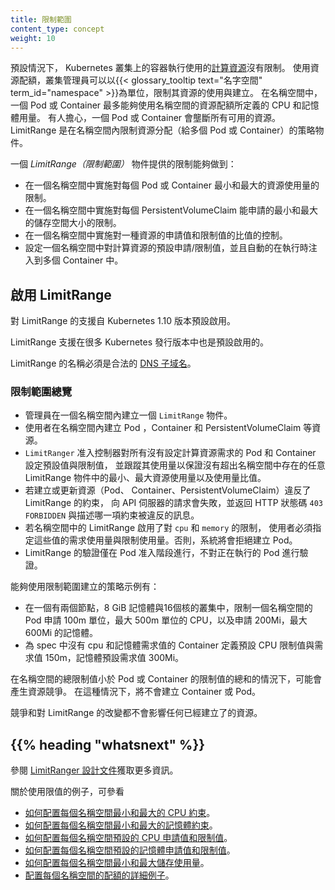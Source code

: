 ```yaml
---
title: 限制範圍
content_type: concept
weight: 10
---
```


<!-- overview -->

<!--
By default, containers run with unbounded [compute resources](/docs/concepts/configuration/manage-resources-containers/) on a Kubernetes cluster.
With resource quotas, cluster administrators can restrict resource consumption and creation on a {{< glossary_tooltip text="namespace" term_id="namespace" >}} basis.
Within a namespace, a Pod or Container can consume as much CPU and memory as defined by the namespace's resource quota. There is a concern that one Pod or Container could monopolize all available resources. A LimitRange is a policy to constrain resource allocations (to Pods or Containers) in a namespace.
-->
預設情況下， Kubernetes 叢集上的容器執行使用的[計算資源](/zh-cn/docs/concepts/configuration/manage-resources-containers/)沒有限制。
使用資源配額，叢集管理員可以以{{< glossary_tooltip text="名字空間" term_id="namespace" >}}為單位，限制其資源的使用與建立。
在名稱空間中，一個 Pod 或 Container 最多能夠使用名稱空間的資源配額所定義的 CPU 和記憶體用量。
有人擔心，一個 Pod 或 Container 會壟斷所有可用的資源。
LimitRange 是在名稱空間內限制資源分配（給多個 Pod 或 Container）的策略物件。

<!-- body -->

<!--
A _LimitRange_ provides constraints that can:

- Enforce minimum and maximum compute resources usage per Pod or Container in a namespace.
- Enforce minimum and maximum storage request per PersistentVolumeClaim in a namespace.
- Enforce a ratio between request and limit for a resource in a namespace.
- Set default request/limit for compute resources in a namespace and automatically inject them to Containers at runtime.
-->

一個 _LimitRange（限制範圍）_ 物件提供的限制能夠做到：

- 在一個名稱空間中實施對每個 Pod 或 Container 最小和最大的資源使用量的限制。
- 在一個名稱空間中實施對每個 PersistentVolumeClaim 能申請的最小和最大的儲存空間大小的限制。
- 在一個名稱空間中實施對一種資源的申請值和限制值的比值的控制。
- 設定一個名稱空間中對計算資源的預設申請/限制值，並且自動的在執行時注入到多個 Container 中。

<!--
## Enabling LimitRange

LimitRange support has been enabled by default since Kubernetes 1.10.

LimitRange support is enabled by default for many Kubernetes distributions.
-->
## 啟用 LimitRange

對 LimitRange 的支援自 Kubernetes 1.10 版本預設啟用。

LimitRange 支援在很多 Kubernetes 發行版本中也是預設啟用的。

<!--
The name of a LimitRange object must be a valid
[DNS subdomain name](/docs/concepts/overview/working-with-objects/names#dns-subdomain-names).
-->
LimitRange 的名稱必須是合法的
[DNS 子域名](/zh-cn/docs/concepts/overview/working-with-objects/names#dns-subdomain-names)。

<!--
### Overview of Limit Range

- The administrator creates one `LimitRange` in one namespace.
- Users create resources like Pods, Containers, and PersistentVolumeClaims in the namespace.
- The `LimitRanger` admission controller enforces defaults and limits for all Pods and Containers that do not set compute resource requirements and tracks usage to ensure it does not exceed resource minimum, maximum and ratio defined in any LimitRange present in the namespace.
- If creating or updating a resource (Pod, Container, PersistentVolumeClaim) that violates a LimitRange constraint, the request to the API server will fail with an HTTP status code `403 FORBIDDEN` and a message explaining the constraint that have been violated.
- If a LimitRange is activated in a namespace for compute resources like `cpu` and `memory`, users must specify
  requests or limits for those values. Otherwise, the system may reject Pod creation.
- LimitRange validations occurs only at Pod Admission stage, not on Running Pods.
-->
### 限制範圍總覽

- 管理員在一個名稱空間內建立一個 `LimitRange` 物件。
- 使用者在名稱空間內建立 Pod ，Container 和 PersistentVolumeClaim 等資源。
- `LimitRanger` 准入控制器對所有沒有設定計算資源需求的 Pod 和 Container 設定預設值與限制值，
  並跟蹤其使用量以保證沒有超出名稱空間中存在的任意 LimitRange 物件中的最小、最大資源使用量以及使用量比值。
- 若建立或更新資源（Pod、 Container、PersistentVolumeClaim）違反了 LimitRange 的約束，
  向 API 伺服器的請求會失敗，並返回 HTTP 狀態碼 `403 FORBIDDEN` 與描述哪一項約束被違反的訊息。
- 若名稱空間中的 LimitRange 啟用了對 `cpu` 和 `memory` 的限制，
  使用者必須指定這些值的需求使用量與限制使用量。否則，系統將會拒絕建立 Pod。
- LimitRange 的驗證僅在 Pod 准入階段進行，不對正在執行的 Pod 進行驗證。

<!--
Examples of policies that could be created using limit range are:

- In a 2 node cluster with a capacity of 8 GiB RAM and 16 cores, constrain Pods in a namespace to request 100m of CPU with a max limit of 500m for CPU and request 200Mi for Memory with a max limit of 600Mi for Memory.
- Define default CPU limit and request to 150m and memory default request to 300Mi for Containers started with no cpu and memory requests in their specs.
-->
能夠使用限制範圍建立的策略示例有：

- 在一個有兩個節點，8 GiB 記憶體與16個核的叢集中，限制一個名稱空間的 Pod 申請
  100m 單位，最大 500m 單位的 CPU，以及申請 200Mi，最大 600Mi 的記憶體。
- 為 spec 中沒有 cpu 和記憶體需求值的 Container 定義預設 CPU 限制值與需求值
  150m，記憶體預設需求值 300Mi。

<!--
In the case where the total limits of the namespace is less than the sum of the limits of the Pods/Containers,
there may be contention for resources. In this case, the Containers or Pods will not be created.
-->
在名稱空間的總限制值小於 Pod 或 Container 的限制值的總和的情況下，可能會產生資源競爭。
在這種情況下，將不會建立 Container 或 Pod。

<!--
Neither contention nor changes to a LimitRange will affect already created resources.
-->
競爭和對 LimitRange 的改變都不會影響任何已經建立了的資源。

## {{% heading "whatsnext" %}}

<!--
See [LimitRanger design doc](https://git.k8s.io/community/contributors/design-proposals/resource-management/admission_control_limit_range.md) for more information.
-->
參閱 [LimitRanger 設計文件](https://git.k8s.io/community/contributors/design-proposals/resource-management/admission_control_limit_range.md)獲取更多資訊。

<!--
For examples on using limits, see:

- See [how to configure minimum and maximum CPU constraints per namespace](/docs/tasks/administer-cluster/manage-resources/cpu-constraint-namespace/).
- See [how to configure minimum and maximum Memory constraints per namespace](/docs/tasks/administer-cluster/manage-resources/memory-constraint-namespace/).
- See [how to configure default CPU Requests and Limits per namespace](/docs/tasks/administer-cluster/manage-resources/cpu-default-namespace/).
- See [how to configure default Memory Requests and Limits per namespace](/docs/tasks/administer-cluster/manage-resources/memory-default-namespace/).
- Check [how to configure minimum and maximum Storage consumption per namespace](/docs/tasks/administer-cluster/limit-storage-consumption/#limitrange-to-limit-requests-for-storage).
- See a [detailed example on configuring quota per namespace](/docs/tasks/administer-cluster/quota-memory-cpu-namespace/).
-->
關於使用限值的例子，可參看

- [如何配置每個名稱空間最小和最大的 CPU 約束](/zh-cn/docs/tasks/administer-cluster/manage-resources/cpu-constraint-namespace/)。
- [如何配置每個名稱空間最小和最大的記憶體約束](/zh-cn/docs/tasks/administer-cluster/manage-resources/memory-constraint-namespace/)。
- [如何配置每個名稱空間預設的 CPU 申請值和限制值](/zh-cn/docs/tasks/administer-cluster/manage-resources/cpu-default-namespace/)。
- [如何配置每個名稱空間預設的記憶體申請值和限制值](/zh-cn/docs/tasks/administer-cluster/manage-resources/memory-default-namespace/)。
- [如何配置每個名稱空間最小和最大儲存使用量](/zh-cn/docs/tasks/administer-cluster/limit-storage-consumption/#limitrange-to-limit-requests-for-storage)。
- [配置每個名稱空間的配額的詳細例子](/zh-cn/docs/tasks/administer-cluster/manage-resources/quota-memory-cpu-namespace/)。

